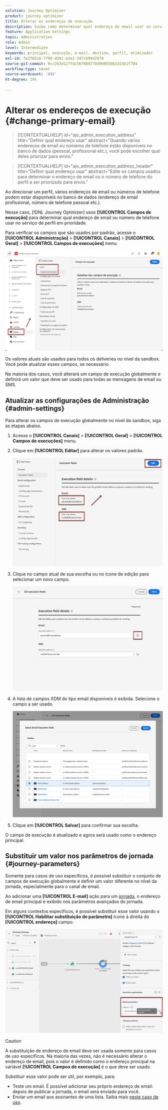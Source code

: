 ```yaml
---
solution: Journey Optimizer
product: journey optimizer
title: Alterar os endereços de execução
description: Saiba como determinar qual endereço de email usar no serviço de perfil.
feature: Application Settings
topic: Administration
role: Admin
level: Intermediate
keywords: principal, execução, e-mail, destino, perfil, otimizador
exl-id: fe2f6516-7790-4501-a3a1-3d7cb94d7874
source-git-commit: 9cc263d127fdc56f808770d908030b1d14b1f784
workflow-type: tm+mt
source-wordcount: '431'
ht-degree: 14%

---
```


# Alterar os endereços de execução {#change-primary-email}

>[!CONTEXTUALHELP]
>id="ajo_admin_execution_address"
>title="Definir qual endereço usar"
>abstract="Quando vários endereços de email ou números de telefone estão disponíveis no banco de dados (pessoal, profissional etc.), você pode escolher qual deles priorizar para envio."

>[!CONTEXTUALHELP]
>id="ajo_admin_execution_address_header"
>title="Definir qual endereço usar"
>abstract="Edite os campos usados para determinar o endereço de email ou o número de telefone do perfil a ser priorizado para envio."

Ao direcionar um perfil, vários endereços de email ou números de telefone podem estar disponíveis no banco de dados (endereço de email profissional, número de telefone pessoal etc.).

Nesse caso, [!DNL Journey Optimizer] usos **[!UICONTROL Campos de execução]** para determinar qual endereço de email ou número de telefone usar no serviço de perfil em prioridade.

Para verificar os campos que são usados por padrão, acesse o **[!UICONTROL Administração]** > **[!UICONTROL Canais]** > **[!UICONTROL Geral]** > **[!UICONTROL Campos de execuções]** menu.

![](assets/primary-address-execution-fields.png)

Os valores atuais são usados para todos os deliveries no nível da sandbox. Você pode atualizar esses campos, se necessário.

Na maioria dos casos, você alterará um campo de execução globalmente e definirá um valor que deve ser usado para todas as mensagens de email ou SMS. <!--[Learn how](#admin-settings)-->

<!--In some specific use cases only, you can override the value set globally and define a different value at the journey level. [Learn more](#journey-parameters)-->

## Atualizar as configurações de Administração {#admin-settings}

Para alterar os campos de execução globalmente no nível da sandbox, siga as etapas abaixo.

1. Acesse o  **[!UICONTROL Canais]** > **[!UICONTROL Geral]** > **[!UICONTROL Campos de execuções]** menu.

1. Clique em **[!UICONTROL Editar]** para alterar os valores padrão.

   ![](assets/primary-address.png)

1. Clique no campo atual de sua escolha ou no ícone de edição para selecionar um novo campo.

   ![](assets/primary-address-edit.png)

1. A lista de campos XDM do tipo email disponíveis é exibida. Selecione o campo a ser usado.

   ![](assets/primary-address-select-field.png)

1. Clique em **[!UICONTROL Salvar]** para confirmar sua escolha.

O campo de execução é atualizado e agora será usado como o endereço principal.

<!--1. You can also select an additional field to use as secondary email address. This allows you to determine which field to use if the primary field is empty for a profile. -->

## Substituir um valor nos parâmetros de jornada {#journey-parameters}

Somente para casos de uso específicos, é possível substituir o conjunto de campos de execução globalmente e definir um valor diferente no nível da jornada, especialmente para o canal de email.

Ao adicionar uma **[!UICONTROL E-mail]** ação para um [jornada](../email/create-email.md#create-email-journey-campaign), o endereço de email principal é exibido nos parâmetros avançados do jornada.

Em alguns contextos específicos, é possível substituir esse valor usando o **[!UICONTROL Habilitar substituição de parâmetro]** ícone à direita do **[!UICONTROL endereço]** campo.

![](assets/journey-enable-parameter-override.png)

>[!CAUTION]
>
>A substituição de endereço de email deve ser usada somente para casos de uso específicos. Na maioria das vezes, não é necessário alterar o endereço de email, pois o valor é definido como o endereço principal na variável **[!UICONTROL Campos de execução]** é o que deve ser usado.

Substituir esse valor pode ser útil, por exemplo, para:

* Teste um email. É possível adicionar seu próprio endereço de email: depois de publicar a jornada, o email será enviado para você.
* Enviar um email aos assinantes de uma lista. Saiba mais [neste caso de uso](../building-journeys/message-to-subscribers-uc.md).
